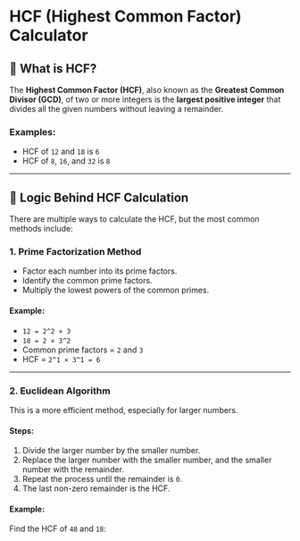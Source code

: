 # HCF (Highest Common Factor) Calculator

## 📘 What is HCF?

The **Highest Common Factor (HCF)**, also known as the **Greatest Common Divisor (GCD)**, of two or more integers is the **largest positive integer** that divides all the given numbers without leaving a remainder.

### Examples:
- HCF of `12` and `18` is `6`
- HCF of `8`, `16`, and `32` is `8`

---

## 🧠 Logic Behind HCF Calculation

There are multiple ways to calculate the HCF, but the most common methods include:

### 1. **Prime Factorization Method**
- Factor each number into its prime factors.
- Identify the common prime factors.
- Multiply the lowest powers of the common primes.

#### Example:  
- `12 = 2^2 × 3`  
- `18 = 2 × 3^2`  
- Common prime factors = `2` and `3`  
- HCF = `2^1 × 3^1 = 6`

---

### 2. **Euclidean Algorithm**
This is a more efficient method, especially for larger numbers.

#### Steps:
1. Divide the larger number by the smaller number.
2. Replace the larger number with the smaller number, and the smaller number with the remainder.
3. Repeat the process until the remainder is `0`.
4. The last non-zero remainder is the HCF.

#### Example:
Find the HCF of `48` and `18`:  
